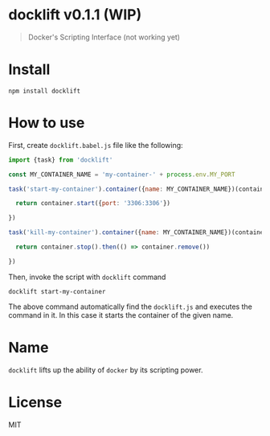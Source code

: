 # docklift v0.1.1 (WIP)

> Docker's Scripting Interface (not working yet)

# Install

    npm install docklift

# How to use

First, create `docklift.babel.js` file like the following:

```js
import {task} from 'docklift'

const MY_CONTAINER_NAME = 'my-container-' + process.env.MY_PORT

task('start-my-container').container({name: MY_CONTAINER_NAME})(container => {

  return container.start({port: '3306:3306'})

})

task('kill-my-container').container({name: MY_CONTAINER_NAME})(container => {

  return container.stop().then(() => container.remove())

})
```

Then, invoke the script with `docklift` command

    docklift start-my-container

The above command automatically find the `docklift.js` and executes the command in it. In this case it starts the container of the given name.

# Name

`docklift` lifts up the ability of `docker` by its scripting power.

# License

MIT
